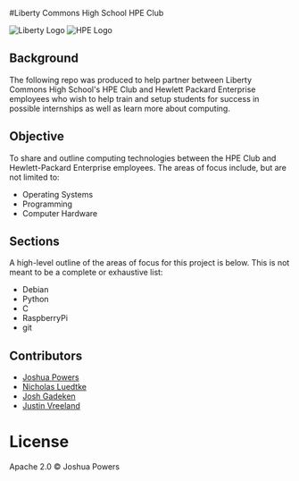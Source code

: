 #Liberty Commons High School HPE Club

![Liberty Logo](https://raw.githubusercontent.com/powersj/liberty-hpe-club/master/img/logo_liberty.png "Liberty Commons High School logo")
![HPE Logo](https://raw.githubusercontent.com/powersj/liberty-hpe-club/master/img/logo_hpe.png "HPE logo")

## Background
The following repo was produced to help partner between Liberty Commons High School's HPE Club and Hewlett Packard Enterprise employees who wish to help train and setup students for success in possible internships as well as learn more about computing.

## Objective
To share and outline computing technologies between the HPE Club and Hewlett-Packard Enterprise employees. The areas of focus include, but are not limited to:

* Operating Systems
* Programming
* Computer Hardware

## Sections
A high-level outline of the areas of focus for this project is below. This is not meant to be a complete or exhaustive list:

* Debian
* Python
* C
* RaspberryPi
* git

## Contributors
* [Joshua Powers](https://github.com/powersj/)
* [Nicholas Luedtke](https://github.com/nluedtke)
* [Josh Gadeken](https://github.com/process1183)
* [Justin Vreeland](https://github.com/justinvreeland)

# License
Apache 2.0 &copy; Joshua Powers
